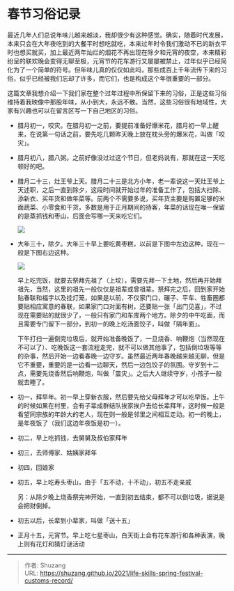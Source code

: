 # 春节习俗记录


最近几年人们总说年味儿越来越淡，我却很少有这种感觉。确实，随着时代发展，本来只会在大年夜吃到的大餐平时想吃就吃，本来过年时令我们激动不已的新衣平时也想买就买，加上最近两年灿烂的烟花不再出现在除夕和元宵的夜空，本来精彩纷呈的联欢晚会变得无聊至极，元宵节的花车游行又屡屡被禁止，过年似乎已经简化为了一个简单的符号。但年味儿真的仅仅如此吗，那些成百上千年流传下来的习俗，似乎已经被我们忘却了许多，而它们，也是构成这个年很重要的一部分。

这篇文章我想介绍一下我们家在整个过年过程中所保留下来的习俗，正是这些习俗维持着我映像中那股年味，从小到大，永远不散。当然，这些习俗很有地域性，大家有兴趣也可以在留言区写一下自己地区的习俗。

- 腊月初一，咬灾。在腊月初一之前，要提前准备好爆米花，腊月初一早上醒来，在说第一句话之前，要先吃几颗昨天晚上放在枕头旁的爆米花，叫做「咬灾」。

- 腊月初八，腊八粥。之前好像没过过这个节日，但老妈说有，那就在这一天吃顿好的吧。

- 腊月二十三，灶王爷上天。腊月二十三是北方小年，老一辈说这一天灶王爷上天述职，之后一直到除夕，这段时间就开始过年的准备工作了，包括大扫除、添新衣、买年货和做年菜等。前两个不需要多说，买年货主要是购置足够的米面蔬菜、小零食和干货，多数是用于正月期间的待客，年菜的话现在唯一保留的是蒸抓钱和枣山，后面会写哪一天来吃它们。

  ![](https://cdn.sspai.com/2021/02/11/fd0aa6c58bf5cba3bf647b9bc56f8973.png)

- 大年三十，除夕。大年三十早上要吃黄枣糕，以前是下图中左边这种，现在一般是下图右边这种。

  ![](https://cdn.sspai.com/2021/02/11/ebbc16656628c99268c4ed9e8e42e9ab.png)

  早上吃完饭，就要去祭拜先祖了（上坟），需要先拜一下土地，然后再开始拜祖先，当然，这里的祖先一般仅仅是祖辈或曾祖辈。祭拜完之后，回到家开始贴春联和福字以及挂灯笼，如果是以前，不仅家门口，碾子、平车、牲畜圈都要贴相应寓意的春联，如果家门口对面有树，还要贴一张「出门见喜」，不过现在需要贴的就很少了，一般只有家门和车库两个地方。除夕的中午吃面，而且需要专门留下一部分，到初一的晚上吃汤面饺子，叫做「隔年面」。

  下午打扫一遍倒完垃圾后，就开始准备晚饭了，一旦烧香、响鞭炮（当然现在不可以了）、吃晚饭这一套流程走完，就不可以做其他事了，包括倒垃圾等等的杂事，然后开始一边看春晚一边守岁。虽然最近两年春晚越来越无聊，但是它不重要，重要的是一边看一边聊天，然后一边包饺子的氛围。守岁到十二点，需要先烧香然后响鞭炮，叫做「震灾」。之后大人继续守岁，小孩子一般就去睡了。

- 初一，拜早年。初一早上穿新衣服，然后要先给父母拜年才可以吃早饭。上午的时候如果在村里，会有子辈成群结队挨家挨户去给长辈拜年，这时候一般是看望同宗族的年龄大的老人，现在则一般是邻里之间相互走动。初一的晚上，是年夜饭了（我们这边年夜饭是初一）。

- 初二，早上吃抓钱，去舅舅及叔伯家拜年

- 初三，去师傅家、姑姨家拜年

- 初四，回娘家

- 初五，早上吃寿头枣山，由于「五不动，十不动」，初五不走亲戚

  另：从除夕晚上烧香祭完神开始，一直到初五结束，都不可以倒垃圾，据说是会把财倒掉。

- 初五以后，长辈到小辈家，叫做「送十五」

- 正月十五，元宵节。早上吃七星枣山，白天街上会有花车游行和各种表演，晚上则有花灯和猜灯谜活动





---

> 作者: Shuzang  
> URL: https://shuzang.github.io/2021/life-skills-spring-festival-customs-record/  

